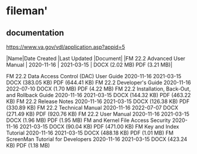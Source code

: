# fileman'

## documentation
https://www.va.gov/vdl/application.asp?appid=5


|Name|Date Created	|Last Updated	|Document|
|FM 22.2 Advanced User Manual	| 2020-11-16	| 2021-03-15 |	DOCX (2.02 MB) PDF (3.21 MB)|

FM 22.2 Data Access Control (DAC) User Guide	2020-11-16	2021-03-15	DOCX (383.05 KB)
PDF (644.41 KB)
FM 22.2 Developer's Guide	2020-11-16	2022-07-10	DOCX (1.70 MB)
PDF (4.22 MB)
FM 22.2 Installation, Back-Out, and Rollback Guide	2020-11-16	2021-03-15	DOCX (144.32 KB)
PDF (463.22 KB)
FM 22.2 Release Notes	2020-11-16	2021-03-15	DOCX (126.38 KB)
PDF (330.89 KB)
FM 22.2 Technical Manual	2020-11-16	2022-07-07	DOCX (271.49 KB)
PDF (920.76 KB)
FM 22.2 User Manual	2020-11-16	2021-03-15	DOCX (1.96 MB)
PDF (1.95 MB)
FM and Kernel File Access Security	2020-11-16	2021-03-15	DOCX (90.04 KB)
PDF (471.00 KB)
FM Key and Index Tutorial	2020-11-16	2021-03-15	DOCX (488.18 KB)
PDF (1.01 MB)
FM ScreenMan Tutorial for Developers	2020-11-16	2021-03-15	DOCX (423.24 KB)
PDF (1.18 MB)
